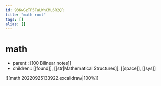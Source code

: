 ```yaml
---
id: 93KwGzTP5FaLWnCML6R2QR
title: "math root"
tags: []
alias: []
---
```


# math

- parent:: [[00 Bilinear notes]]
- children:: [[found]], [[str|Mathematical Structures]], [[space]], [[sys]]

![[math 20220925133922.excalidraw|100%]]
